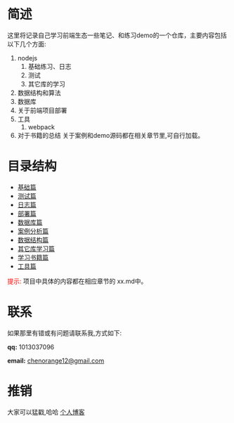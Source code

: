 # 简述
这里将记录自己学习前端生态一些笔记、和练习demo的一个仓库，主要内容包括以下几个方面:
  1. nodejs 
     1. 基础练习、日志
     2. 测试
     3. 其它库的学习
  2. 数据结构和算法
  3. 数据库
  4. 关于前端项目部署
  5. 工具
     1. webpack
  6. 对于书籍的总结 
关于案例和demo源码都在相关章节里,可自行加载。
# 目录结构
- [基础篇](./nodejs_base/)
- [测试篇](./test/) 
- [日志篇](./logs/) 
- [部署篇](./deployment/note.md) 
- [数据库篇](./sql/)
- [案例分析篇](./case_demo/)
- [数据结构篇](./lettcode/)
- [其它库学习篇](./other_library/)
- [学习书籍篇](./books/)
- [工具篇](./tools/)


<font color='#ff0000'>提示:</font> 项目中具体的内容都在相应章节的 xx.md中。

# 联系
如果那里有错或有问题请联系我,方式如下:

**qq:** 1013037096

**email:** chenorange12@gmail.com

# 推销
大家可以猛戳,哈哈
[个人博客](https://blog.ccwgs.top)
